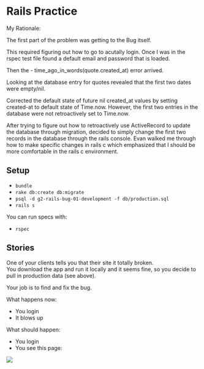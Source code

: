 # Rails Practice

My Rationale:

The first part of the problem was getting to the Bug itself.

This required  figuring out how to go to acutally login.
Once I was in the rspec test file found a default email and password that is
loaded.

Then the  - time_ago_in_words(quote.created_at) error arrived.

Looking at the database entry for quotes revealed that the first two dates
were empty/nil.  

Corrected the default state of future nil created_at values by setting
created-at to default state of Time.now.
However, the first two entries in the database were not retroactively set to
Time.now.  

After trying to figure out how to retroactively use ActiveRecord to update
the database through migration, decided to simply change the first two records
in the database through the rails console.  Evan walked me through how to make
specific changes in rails c which emphasized that I should be more comfortable
in the rails c environment.

## Setup

* `bundle`
* `rake db:create db:migrate`
* `psql -d g2-rails-bug-01-development -f db/production.sql`
* `rails s`

You can run specs with:

* `rspec`

## Stories

One of your clients tells you that their site it totally broken.  
You download the app and run it locally and it seems fine, so you decide to pull in production data (see above).

Your job is to find and fix the bug.

What happens now:

* You login
* It blows up

What should happen:

* You login
* You see this page:

<img src="project/success.png" />
